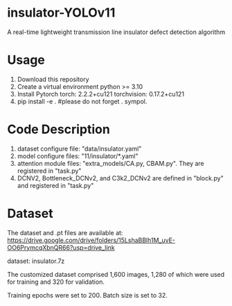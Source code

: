 # insulator-YOLOv11
A real-time lightweight transmission line insulator defect detection algorithm
# Usage
1. Download this repository
2. Create a virtual environment python >= 3.10
3. Install Pytorch
    torch: 2.2.2+cu121
    torchvision: 0.17.2+cu121
4. pip install -e .     #please do not forget . sympol.
# Code Description
1. dataset configure file: "data/insulator.yaml"
2. model configure files: "11/insulator/*.yaml"
3. attention module files: "extra_models/CA.py, CBAM.py". They are registered in "task.py"
4. DCNV2, Bottleneck_DCNv2, and C3k2_DCNv2 are defined in "block.py" and registered in "task.py"
# Dataset
The dataset and .pt files are available at: https://drive.google.com/drive/folders/15LshaBBlh1M_uvE-OO6PrymcqXbnQR66?usp=drive_link

dataset: insulator.7z

The customized dataset comprised 1,600 images, 1,280 of which were used for training and 320 for validation.

Training epochs were set to 200. Batch size is set to 32.

